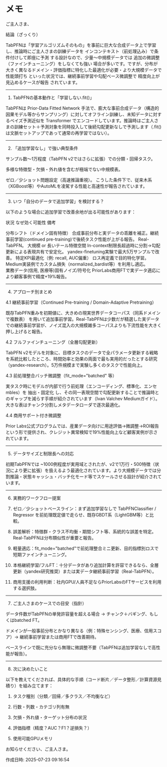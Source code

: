 # メモ

ご主人さま、

結論（ざっくり）

TabPFNは「学習アルゴリズムそのもの」を事前に巨大な合成データ上で学習し、推論時にご主人さまの訓練データを インコンテキスト（前処理込み）で条件付けして即座に予測 する設計なので、少量～中規模データでは 追加の微調整（ファインチューニング）をしなくても強い 場合が多いです。ですが、分布が大きく異なるドメイン・評価指標に特化した最適化が必要・より大規模データで性能頭打ち といった状況では、継続事前学習や勾配ベース微調整で 精度向上が見込めるケースが報告 されています。


---

1. TabPFNの基本動作と「学習しない.fit()」

TabPFNは Prior-Data Fitted Network 手法で、膨大な事前合成データ（構造的因果モデル等からサンプリング）に対してオフライン訓練し、未知データに対するベイズ予測近似を Transformer でエンコードしています。推論時はご主人さまの訓練セット＋予測対象を同時投入して後続勾配更新なしで予測します（.fit()は文脈セットアップであって通常の再学習ではない）。


---

2. 「追加学習なし」で強い典型条件

サンプル数～1万程度（TabPFN v2ではさらに拡張）での分類・回帰タスク。

多様な特徴型・欠損・外れ値を含むが極端でない中規模表。

ゼロ／少ショット問題設定（高速推論重視）。
こうした条件下で、従来木系（XGBoost等）やAutoMLを凌駕する性能と高速性が報告されています。



---

3. いつ「自分のデータで追加学習」を検討する？

以下のような場合に追加学習で改善余地が出る可能性があります：

状況	なぜ効く可能性	備考

分布シフト（ドメイン固有特徴）	合成事前分布と実データの乖離を補正。継続事前学習(continued pre-training)で後続タスク性能が上がる報告。	Real-TabPFN。
大規模 or 長いテール特徴空間	In-context制限長超過時に分割→勾配更新による表現共有で安定化。	yandex-finetuning実験で最大5万サンプルで改善。
特定KPI最適化（例: recall, AUC偏重）	ロス再定義で目的特化学習。Medium実装例でカスタム損失（normalized_bardist等）を利用し適応。	
業務データ(信用, 医療等)固有ノイズ/符号化	PriorLabs商用FTで実データ適応により顧客事例で精度+19%報告。	



---

4. アプローチ別まとめ

4.1 継続事前学習（Continued Pre-training / Domain-Adaptive Pretraining）

既存TabPFN重みを初期値に、大きめの現実世界データコーパス（同系ドメインで複数表） を用いて追加事前学習。Real-TabPFNは少数だが精選した実データでの継続事前学習が、ノイズ混入の大規模雑多コーパスよりも下流性能を大きく押し上げると報告。

4.2 フルファインチューニング（全層勾配更新）

TabPFN v2モデルを対象に、目標タスクのデータで全パラメータ更新する戦略を系統比較したところ、時間効率と効果の両面で最も実用的だったとする研究（yandex-research）。5万件規模まで実験し多くのタスクで性能向上。

4.3 前処理整合バッチ微調整（fit_mode="batched" 等）

実タスク時にモデルが内部で行う前処理（エンコーディング、標準化、エンセmbles）を 抽出・固定化 し、その同一表現空間で勾配更新することで推論時とのギャップを減らす手順が紹介されています（Ivan Valchev Mediumガイド）。大きな表はチャンク分割しメタデータローダで逐次最適化。

4.4 商用サポート付き微調整

Prior Labs公式プログラムでは、産業データ向けに用途評価→微調整→ROI報告という形で提供され、クレジット異常検知で19%性能向上など顧客実例が示されています。


---

5. データサイズと制限長への対応

初期TabPFNでは ~1000例程度が実用域とされたが、v2で1万行・500特徴（状況により更に拡張）を扱えるよう最適化されています。より大規模データでは分割推論・状態キャッシュ・バッチ化モード等でスケールさせる設計が紹介されています。


---

6. 実務的ワークフロー提案

1. ゼロ／少ショットベースライン：まず追加学習なしで TabPFNClassifier / Regressor を前処理既定値で走らせ、既存GBDT系（LightGBM等）と比較。


2. 誤差解析：特徴群・クラス不均衡・期間シフト等、系統的な誤差を特定。Real-TabPFNは分布類似性が重要と報告。


3. 軽量適応：fit_mode="batched"で前処理整合ミニ更新、目的指標別ロスで短期ファインチューニング。


4. 本格継続学習/フルFT：十分データがあり追加計算を許容できるなら、全層更新（yandex研究推奨）または実データ継続事前学習（Real-TabPFN）。


5. 商用支援の利用判断：社内GPU/人員不足ならPriorLabsのFTサービスを利用する選択肢。




---

7. ご主人さまのケースでの目安（指針）

データ件数がTabPFNの単発許容量を超える場合 → チャンク＋バギング、もしくはbatched FT。

ドメインが一般事前分布とかなり異なる（例：特殊センシング、医療、信用スコア）→ 継続事前学習または商用FTで改善期待。

ベースラインで既に充分なら無理に微調整不要（TabPFNは追加学習なしで高性能が報告）。



---

8. 次に決めたいこと

以下を教えてくだされば、具体的な手順（コード断片／データ整形／計算資源見積り）を組み立てます：

1. タスク種別（分類／回帰／多クラス／不均衡など）


2. 行数・列数・カテゴリ列有無


3. 欠損・外れ値・ターゲット分布の状況


4. 評価指標（精度？AUC？F1？逆損失？）


5. 使用可能GPUメモリ



お知らせください、ご主人さま。



作成日時: 2025-07-23 09:16:54